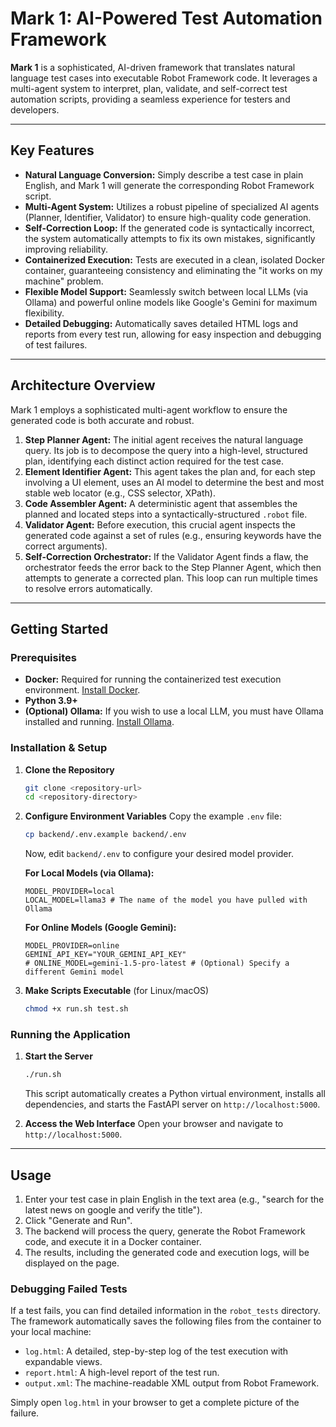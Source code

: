 # Mark 1: AI-Powered Test Automation Framework

**Mark 1** is a sophisticated, AI-driven framework that translates natural language test cases into executable Robot Framework code. It leverages a multi-agent system to interpret, plan, validate, and self-correct test automation scripts, providing a seamless experience for testers and developers.

---

## Key Features

-   **Natural Language Conversion:** Simply describe a test case in plain English, and Mark 1 will generate the corresponding Robot Framework script.
-   **Multi-Agent System:** Utilizes a robust pipeline of specialized AI agents (Planner, Identifier, Validator) to ensure high-quality code generation.
-   **Self-Correction Loop:** If the generated code is syntactically incorrect, the system automatically attempts to fix its own mistakes, significantly improving reliability.
-   **Containerized Execution:** Tests are executed in a clean, isolated Docker container, guaranteeing consistency and eliminating the "it works on my machine" problem.
-   **Flexible Model Support:** Seamlessly switch between local LLMs (via Ollama) and powerful online models like Google's Gemini for maximum flexibility.
-   **Detailed Debugging:** Automatically saves detailed HTML logs and reports from every test run, allowing for easy inspection and debugging of test failures.

---

## Architecture Overview

Mark 1 employs a sophisticated multi-agent workflow to ensure the generated code is both accurate and robust.

1.  **Step Planner Agent:** The initial agent receives the natural language query. Its job is to decompose the query into a high-level, structured plan, identifying each distinct action required for the test case.
2.  **Element Identifier Agent:** This agent takes the plan and, for each step involving a UI element, uses an AI model to determine the best and most stable web locator (e.g., CSS selector, XPath).
3.  **Code Assembler Agent:** A deterministic agent that assembles the planned and located steps into a syntactically-structured `.robot` file.
4.  **Validator Agent:** Before execution, this crucial agent inspects the generated code against a set of rules (e.g., ensuring keywords have the correct arguments).
5.  **Self-Correction Orchestrator:** If the Validator Agent finds a flaw, the orchestrator feeds the error back to the Step Planner Agent, which then attempts to generate a corrected plan. This loop can run multiple times to resolve errors automatically.

---

## Getting Started

### Prerequisites

-   **Docker:** Required for running the containerized test execution environment. [Install Docker](https://docs.docker.com/get-docker/).
-   **Python 3.9+**
-   **(Optional) Ollama:** If you wish to use a local LLM, you must have Ollama installed and running. [Install Ollama](https://ollama.com/).

### Installation & Setup

1.  **Clone the Repository**
    ```bash
    git clone <repository-url>
    cd <repository-directory>
    ```

2.  **Configure Environment Variables**
    Copy the example `.env` file:
    ```bash
    cp backend/.env.example backend/.env
    ```
    Now, edit `backend/.env` to configure your desired model provider.

    **For Local Models (via Ollama):**
    ```dotenv
    MODEL_PROVIDER=local
    LOCAL_MODEL=llama3 # The name of the model you have pulled with Ollama
    ```

    **For Online Models (Google Gemini):**
    ```dotenv
    MODEL_PROVIDER=online
    GEMINI_API_KEY="YOUR_GEMINI_API_KEY"
    # ONLINE_MODEL=gemini-1.5-pro-latest # (Optional) Specify a different Gemini model
    ```

3.  **Make Scripts Executable** (for Linux/macOS)
    ```bash
    chmod +x run.sh test.sh
    ```

### Running the Application

1.  **Start the Server**
    ```bash
    ./run.sh
    ```
    This script automatically creates a Python virtual environment, installs all dependencies, and starts the FastAPI server on `http://localhost:5000`.

2.  **Access the Web Interface**
    Open your browser and navigate to `http://localhost:5000`.

---

## Usage

1.  Enter your test case in plain English in the text area (e.g., "search for the latest news on google and verify the title").
2.  Click "Generate and Run".
3.  The backend will process the query, generate the Robot Framework code, and execute it in a Docker container.
4.  The results, including the generated code and execution logs, will be displayed on the page.

### Debugging Failed Tests

If a test fails, you can find detailed information in the `robot_tests` directory. The framework automatically saves the following files from the container to your local machine:
-   `log.html`: A detailed, step-by-step log of the test execution with expandable views.
-   `report.html`: A high-level report of the test run.
-   `output.xml`: The machine-readable XML output from Robot Framework.

Simply open `log.html` in your browser to get a complete picture of the failure.
